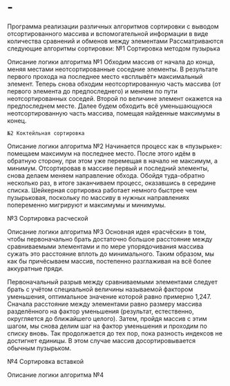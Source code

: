 # -
Программа реализации различных алгоритмов сортировки с выводом отсортированного массива и вспомогательной информации в виде количества сравнений и обменов между элементами
Рассматриваются следующие алгоритмы сортировки: 
   №1 Сортировка методом пузырька

Описание логики алгоритма №1
    Обходим массив от начала до конца, меняя местами неотсортированные соседние элементы. В результате первого прохода на последнее место «всплывёт» максимальный элемент. Теперь снова обходим неотсортированную часть массива (от первого элемента до предпоследнего) и меняем по пути неотсортированных соседей. Второй по величине элемент окажется на предпоследнем месте. Далее будем обходить всё уменьшающуюся неотсортированную часть массива, помещая найденные максимумы в конец.
    
    №2 Коктейльная сортировка
    
Описание логики алгоритма №2
    Начинается процесс как в «пузырьке»: помещаем максимум на последнее место. После этого идём в обратную сторону, при этом уже перемещая в начало не максимум, а минимум. Отсортировав в массиве первый и последний элементы, снова делаем меняем направление обхода. Обойдя туда-обратно несколько раз, в итоге заканчиваем процесс, оказавшись в середине списка. 
Шейкерная сортировка работает немного быстрее чем пузырьковая, поскольку по массиву в нужных направлениях попеременно мигрируют и максимумы и минимумы.

  №3 Сортировка расческой
    
Описание логики алгоритма №3
    Основная идея «расчёски» в том, чтобы первоначально брать достаточно большое расстояние между сравниваемыми элементами и по мере упорядочивания массива сужать это расстояние вплоть до минимального. Таким образом, мы как бы причёсываем массив, постепенно разглаживая на всё более аккуратные пряди.

Первоначальный разрыв между сравниваемыми элементами следует брать с учётом специальной величины называемой фактором уменьшения, оптимальное значение которой равно примерно 1,247. Сначала расстояние между элементами равно размеру массива разделённого на фактор уменьшения (результат, естественно, округляется до ближайшего целого). Затем, пройдя массив с этим шагом, мы снова делим шаг на фактор уменьшения и проходим по списку вновь. Так продолжается до тех пор, пока разность индексов не достигнет единицы. В этом случае массив досортировывается обычным пузырьком.

№4 Сортировка вставкой
    
Описание логики алгоритма №4
    
